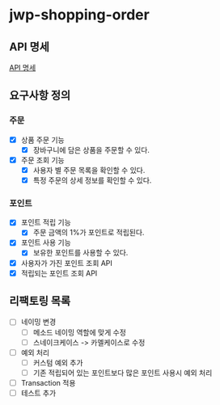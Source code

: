 # jwp-shopping-order

## API 명세

[API 명세](API.md)

## 요구사항 정의

### 주문

- [x] 상품 주문 기능
    - [x] 장바구니에 담은 상품을 주문할 수 있다.
- [x] 주문 조회 기능
    - [x] 사용자 별 주문 목록을 확인할 수 있다.
    - [x] 특정 주문의 상세 정보를 확인할 수 있다.

### 포인트

- [x] 포인트 적립 기능
    - [x] 주문 금액의 1%가 포인트로 적립된다.

- [x] 포인트 사용 기능
    - [x] 보유한 포인트를 사용할 수 있다.

- [x] 사용자가 가진 포인트 조회 API
- [x] 적립되는 포인트 조회 API

## 리팩토링 목록

- [ ] 네이밍 변경
    - [ ] 메소드 네이밍 역할에 맞게 수정
    - [ ] 스네이크케이스 -> 카멜케이스로 수정
- [ ] 예외 처리
    - [ ] 커스텀 예외 추가
    - [ ] 기존 적립되어 있는 포인트보다 많은 포인트 사용시 예외 처리
- [ ] Transaction 적용
- [ ] 테스트 추가
